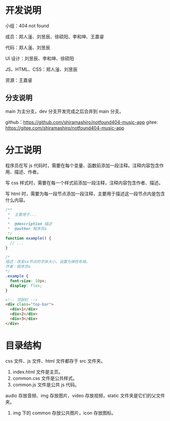 # 开发说明

小组：404 not found

成员：郑人滏、刘昱辰、徐硕阳、李和坤、王嘉睿

代码：郑人滏、刘昱辰

UI 设计：刘昱辰、李和坤、徐硕阳

JS、HTML、CSS：郑人滏、刘昱辰

资源：王嘉睿

## 分支说明

main 为主分支，dev 分支开发完成之后合并到 main 分支。

github：https://github.com/shiramashiro/notfound404-music-app
gitee: https://gitee.com/shiramashiro/notfound404-music-app

# 分工说明

程序员在写 js 代码时，需要在每个变量、函数前添加一段注释。注释内容包含作用、描述、作者。

写 css 样式时，需要在每一个样式前添加一段注释，注释内容包含作者、描述。

写 html 时，需要为每一段节点添加一段注释，主要用于描述这一段节点内是包含什么内容。

```js
/**
 *  主要用于...
 *
 *  @description 描述
 *  @author 程序员a
 */
function example() {
  // ...
}
```

```css
/*
描述：改变xx节点的字体大小、设置为弹性布局。
作者：程序员a
*/
.example {
  font-size: 10px;
  display: flex;
}
```

```html
<!-- 顶部栏 -->
<div class="top-bar">
  <div>1</div>
  <div>2</div>
  <div>3</div>
</div>
```

# 目录结构

css 文件、js 文件、html 文件都存于 src 文件夹。

1. index.html 文件是主页。
2. common.css 文件是公共样式。
3. common.js 文件是公共 js 代码。

audio 存放音频、img 存放图片、video 存放视频，static 文件夹是它们的父文件夹。

1. img 下的 common 存放公共图片，icon 存放图标。
